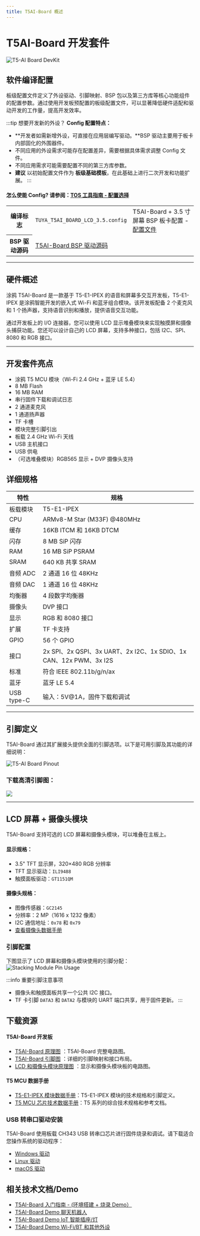 ```yaml
---
title: T5AI-Board 概述
---
```


# **T5AI-Board** 开发套件

![T5-AI Board DevKit](https://images.tuyacn.com/fe-static/docs/img/83859360-38f6-42c2-9614-99b47f487775.jpg)


## 软件编译配置

板级配置文件定义了外设驱动、引脚映射、BSP 包以及第三方库等核心功能组件的配置参数。通过使用开发板预配置的板级配置文件，可以显著降低硬件适配和驱动开发的工作量，提高开发效率。


:::tip 想要开发新的外设？
**Config 配置特点：**
- **开发者如需新增外设，可直接在应用层编写驱动。**BSP 驱动主要用于板卡内部固化的外围器件。
- 不同应用的外设需求可能存在配置差异，需要根据具体需求调整 Config 文件。
- 不同应用需求可能需要配置不同的第三方库参数。
- **建议** 以初始配置文件作为 **板级基础模板**，在此基础上进行二次开发和功能扩展。
:::

#### 怎么使能 Config? 请参阅：[TOS 工具指南 - 配置选择](/docs/tos-tools/tos-guide#config-choice)

<table class="hw-config-flag-table">
  <tbody>
    <tr>
      <th>编译标志</th>
      <td><code>TUYA_T5AI_BOARD_LCD_3.5.config</code></td>
      <td>T5AI-Board + 3.5 寸屏幕 BSP 板卡配置 - <a href="https://github.com/tuya/TuyaOpen/blob/master/apps/tuya.ai/your_chat_bot/config/TUYA_T5AI_BOARD_LCD_3.5.config">配置文件</a></td>
    </tr>
    <tr>
      <th>BSP 驱动源码</th>
      <td colspan="2"><a href="https://github.com/tuya/TuyaOpen/tree/master/boards/T5AI/TUYA_T5AI_BOARD">T5AI-Board BSP 驱动源码</a></td>
    </tr>
  </tbody>
</table>

---

## 硬件概述

涂鸦 T5AI-Board 是一款基于 T5-E1-IPEX 的语音和屏幕多交互开发板，T5-E1-IPEX 是涂鸦智能开发的嵌入式 Wi-Fi 和蓝牙组合模块。该开发板配备 2 个麦克风和 1 个扬声器，支持语音识别和播放，提供语音交互功能。

通过开发板上的 I/O 连接器，您可以使用 LCD 显示堆叠模块来实现触摸屏和摄像头捕获功能。您还可以设计自己的 LCD 屏幕，支持多种接口，包括 I2C、SPI、8080 和 RGB 接口。

---
## 开发套件亮点
- 涂鸦 T5 MCU 模块（Wi-Fi 2.4 GHz + 蓝牙 LE 5.4）
- 8 MB Flash
- 16 MB RAM
- 串行固件下载和调试日志
- 2 通道麦克风
- 1 通道扬声器
- TF 卡槽
- 模块完整引脚引出
- 板载 2.4 GHz Wi-Fi 天线
- USB 主机接口
- USB 供电
- （可选堆叠模块）RGB565 显示 + DVP 摄像头支持

## 详细规格

| 特性 | 规格 |
|---------|---------------|
| 板载模块 | T5-E1-IPEX |
| CPU | ARMv8-M Star (M33F) @480MHz |
| 缓存 | 16KB ITCM 和 16KB DTCM |
| 闪存 | 8 MB SiP 闪存 |
| RAM | 16 MB SiP PSRAM |
| SRAM | 640 KB 共享 SRAM |
| 音频 ADC | 2 通道 16 位 48KHz |
| 音频 DAC | 1 通道 16 位 48KHz |
| 均衡器 | 4 段数字均衡器 |
| 摄像头 | DVP 接口 |
| 显示 | RGB 和 8080 接口 |
| 扩展 | TF 卡支持 |
| GPIO | 56 个 GPIO |
| 接口 | 2x SPI、2x QSPI、3x UART、2x I2C、1x SDIO、1x CAN、12x PWM、3x I2S |
| 标准 | 符合 IEEE 802.11b/g/n/ax |
| 蓝牙 | 蓝牙 LE 5.4 |
| USB type-C | 输入：5V@1A，固件下载和调试 |

---

## 引脚定义
T5AI-Board 通过其扩展接头提供全面的引脚选项。以下是可用引脚及其功能的详细说明：

![T5-AI Board Pinout](https://images.tuyacn.com/fe-static/docs/img/6b7ab959-0635-4293-991b-b8dda293614b.jpg)

### 下载高清引脚图：
[![](https://img.shields.io/badge/V102-下载%20PDF%20引脚图-orange?style=for-the-badge)](/docs/hardware/T5-AI-Board-Pinout-v102.pdf)

---
## LCD 屏幕 + 摄像头模块
T5AI-Board 支持可选的 LCD 屏幕和摄像头模块，可以堆叠在主板上。

#### 显示规格：
- 3.5" TFT 显示屏，320×480 RGB 分辨率
- TFT 显示驱动：`ILI9488`
- 触摸面板驱动：`GT1151QM`

#### 摄像头规格：
- 图像传感器：`GC2145`
- 分辨率：2 MP（1616 x 1232 像素）
- I2C 通信地址：`0x78` 和 `0x79`
- [查看摄像头数据手册](https://e2e.ti.com/cfs-file/__key/communityserver-discussions-components-files/968/GC2145-CSP-DataSheet-release-V1.0_5F00_20131201.pdf)

### 引脚配置
下图显示了 LCD 屏幕和摄像头模块使用的引脚分配：
![Stacking Module Pin Usage](https://images.tuyacn.com/content-platform/hestia/173693668247bb1930ac5.png)

:::info 重要引脚注意事项
- 摄像头和触摸面板共享一个公共 I2C 接口。
- TF 卡引脚 `DATA3` 和 `DATA2` 与模块的 UART 端口共享，用于固件更新。
:::


## 下载资源
#### T5AI-Board 开发板
- [T5AI-Board 原理图](https://images.tuyacn.com/content-platform/hestia/174243908480e34e64d08.pdf) ：T5AI-Board 完整电路图。
- [T5AI-Board 引脚图](/docs/hardware/T5-AI-Board-Pinout-v102.pdf) ：详细的引脚映射和接口布局。
- [LCD 和摄像头模块原理图](https://images.tuyacn.com/content-platform/hestia/17387200670bcae1561bf.pdf) ：显示和摄像头模块板的电路图。
#### T5 MCU 数据手册
- [T5-E1-IPEX 模块数据手册](https://developer.tuya.com/en/docs/iot/T5-E1-IPEX-Module-Datasheet?id=Kdskxvxe835tq#title-12-Pin%20definition)：T5-E1-IPEX 模块的技术规格和引脚定义。
- [T5 MCU 芯片技术数据手册](https://images.tuyaeu.com/content-platform/hestia/1731549161e5fd8879de6.pdf)：T5 系列的综合技术规格和参考文档。


### USB 转串口驱动安装
T5AI-Board 使用板载 CH343 USB 转串口芯片进行固件烧录和调试。请下载适合您操作系统的驱动程序：

- [Windows 驱动](https://www.wch-ic.com/downloads/CH343SER_ZIP.html)
- [Linux 驱动](https://github.com/WCHSoftGroup/ch343ser_linux)
- [macOS 驱动](https://github.com/WCHSoftGroup/ch34xser_macos)


## 相关技术文档/Demo
- [T5AI-Board 入门指南 - (环境搭建 + 烧录 Demo）](/docs/quick-start/enviroment-setup)
- [T5AI-Board Demo 聊天机器人](/docs/applications/tuya.ai/demo-your-chat-bot)
- [T5AI-Board Demo IoT 智能插座/灯](/docs/applications/tuya_cloud/demo-tuya-iot-light)
- [T5AI-Board Demo Wi-Fi/BT 和其他外设](/docs/examples/demo-generic-examples)

